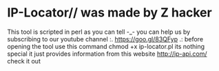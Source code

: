 # IP-Locator// was made by Z hacker
 This tool is scripted in perl as you can tell -_-
 you can help us by subscribing to our youtube channel :. https://goo.gl/83QFyp .:
 before opening the tool use this command  chmod +x ip-locator.pl 
its nothing special it just provides information from this website 
http://ip-api.com/ check it out
